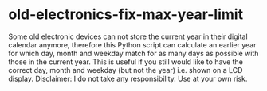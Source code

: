 # old-electronics-fix-max-year-limit
Some old electronic devices can not store the current year in their digital calendar anymore, therefore this Python script can calculate an earlier year for which day, month and weekday match for as many days as possible with those in the current year. This is useful if you still would like to have the correct day, month and weekday (but not the year) i.e. shown on a LCD display. Disclaimer: I do not take any responsibility. Use at your own risk.
